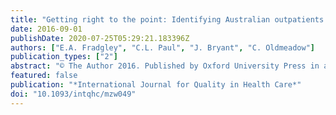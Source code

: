 ```yaml
---
title: "Getting right to the point: Identifying Australian outpatients' priorities and preferences for patient-centred quality improvement in chronic disease care"
date: 2016-09-01
publishDate: 2020-07-25T05:29:21.183396Z
authors: ["E.A. Fradgley", "C.L. Paul", "J. Bryant", "C. Oldmeadow"]
publication_types: ["2"]
abstract: "© The Author 2016. Published by Oxford University Press in association with the International Society for Quality in Health Care. All rights reserved. Objectives: To identify specific actions for patient-centred quality improvement in chronic disease outpatient settings, this study identified patients' general and specific preferences among a comprehensive suite of initiatives for change.Design and setting: A cross-sectional survey was conducted in three hospital-based clinics specializing in oncology, neurology and cardiology care located in New South Wales, Australia.Participants and measures: Adult English-speaking outpatients completed the touch-screen Consumer Preferences Survey in waiting rooms or treatment areas. Participants selected up to 23 general initiatives that would improve their experience. Using adaptive branching, participants could select an additional 110 detailed initiatives and complete a relative prioritization exercise.Results: A total of 541 individuals completed the survey (71.1% consent, 73.1% completion). Commonly selected general initiatives, presented in order of decreasing priority (along with sample proportion), included: improved parking (60.3%), up-to-date information provision (15.0%), ease of clinic contact (12.9%), access to information at home (12.8%), convenient appointment scheduling (14.2%), reduced wait-times (19.8%) and information on medical emergencies (11.1%). To address these general initiatives, 40 detailed initiatives were selected by respondents.Conclusions: Initiatives targeting service accessibility and information provision, such as parking and up-to-date information on patient prognoses and progress, were commonly selected and perceived to be of relatively greater priority. Specific preferences included the need for clinics to provide patient-designated parking in close proximity to the clinic, information on treatment progress and test results (potentially in the form of designated brief appointments or via telehealth) and comprehensive and trustworthy lists of information sources to access at home."
featured: false
publication: "*International Journal for Quality in Health Care*"
doi: "10.1093/intqhc/mzw049"
---
```


